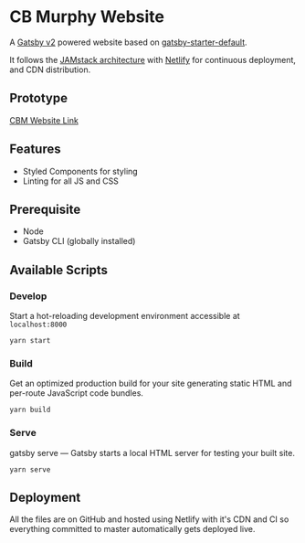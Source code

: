# CB Murphy Website
A [Gatsby v2](https://www.gatsbyjs.org/) powered website based on [gatsby-starter-default](https://github.com/gatsbyjs/gatsby-starter-default/).

It follows the [JAMstack architecture](https://jamstack.org) with [Netlify](https://www.netlify.com) for continuous deployment, and CDN distribution.

## Prototype
[CBM Website Link](https://cbm.netlify.com/)

## Features
* Styled Components for styling
* Linting for all JS and CSS

## Prerequisite
* Node
* Gatsby CLI (globally installed)

## Available Scripts

### Develop
Start a hot-reloading development environment accessible at `localhost:8000`
```shell
yarn start
```

### Build
Get an optimized production build for your site generating static HTML and per-route JavaScript code bundles.
```shell
yarn build
```

### Serve
gatsby serve — Gatsby starts a local HTML server for testing your built site.
```shell
yarn serve
```

## Deployment
All the files are on GitHub and hosted using Netlify with it's CDN and CI so everything committed to master automatically gets deployed live.
